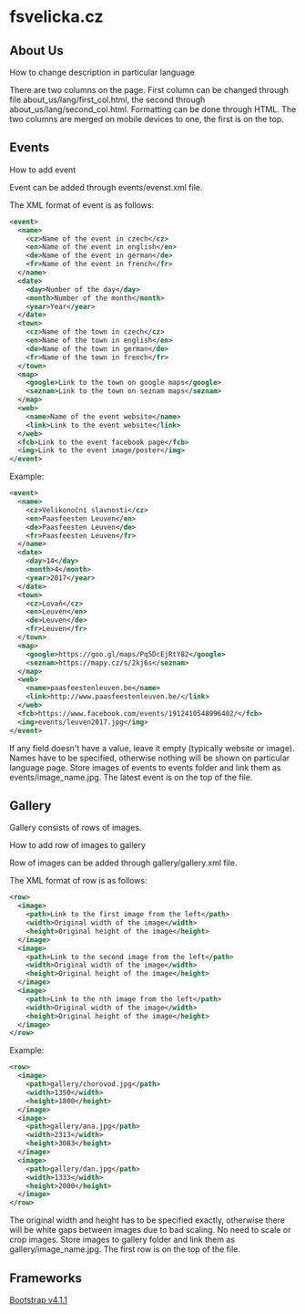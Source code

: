 # fsvelicka.cz

## About Us

How to change description in particular language

There are two columns on the page. First column can be changed through file about_us/lang/first_col.html, the second through about_us/lang/second_col.html. Formatting can be done through HTML. The two columns are merged on mobile devices to one, the first is on the top. 

## Events

How to add event

Event can be added through events/evenst.xml file. 

The XML format of event is as follows:

```xml
<event>
  <name>
    <cz>Name of the event in czech</cz>
    <en>Name of the event in english</en>
    <de>Name of the event in german</de>
    <fr>Name of the event in french</fr>
  </name>
  <date>
    <day>Number of the day</day>
    <month>Number of the month</month>
    <year>Year</year>
  </date>
  <town>
    <cz>Name of the town in czech</cz>
    <en>Name of the town in english</en>
    <de>Name of the town in german</de>
    <fr>Name of the town in french</fr>
  </town>
  <map>
    <google>Link to the town on google maps</google>
    <seznam>Link to the town on seznam maps</seznam>
  </map>
  <web>
    <name>Name of the event website</name>
    <link>Link to the event website</link>
  </web>
  <fcb>Link to the event facebook page</fcb>
  <img>Link to the event image/poster</img>
</event>
```

Example:

```xml
<event>
  <name>
    <cz>Velikonoční slavnosti</cz>
    <en>Paasfeesten Leuven</en>
    <de>Paasfeesten Leuven</de>
    <fr>Paasfeesten Leuven</fr>
  </name>
  <date>
    <day>14</day>
    <month>4</month>
    <year>2017</year>
  </date>
  <town>
    <cz>Lovaň</cz>
    <en>Leuven</en>
    <de>Leuven</de>
    <fr>Leuven</fr>
  </town>
  <map>
    <google>https://goo.gl/maps/Pq5DcEjRtY82</google>
    <seznam>https://mapy.cz/s/2kj6s</seznam>
  </map>
  <web>
    <name>paasfeestenleuven.be</name>
    <link>http://www.paasfeestenleuven.be/</link>
  </web>
  <fcb>https://www.facebook.com/events/1912410548996402/</fcb>
  <img>events/leuven2017.jpg</img>
</event>
```

If any field doesn't have a value, leave it empty (typically website or image). Names have to be specified, otherwise nothing will be shown on particular language page. Store images of events to events folder and link them as events/image_name.jpg. The latest event is on the top of the file.  


## Gallery

Gallery consists of rows of images. 

How to add row of images to gallery

Row of images can be added through gallery/gallery.xml file. 

The XML format of row is as follows:

```xml
<row>
  <image>
    <path>Link to the first image from the left</path>
    <width>Original width of the image</width>
    <height>Original height of the image</height>
  </image>
  <image>
    <path>Link to the second image from the left</path>
    <width>Original width of the image</width>
    <height>Original height of the image</height>
  </image>
  <image>
    <path>Link to the nth image from the left</path>
    <width>Original width of the image</width>
    <height>Original height of the image</height>
  </image>
</row>
```

Example: 

```xml
<row>
  <image>
    <path>gallery/chorovod.jpg</path>
    <width>1350</width>
    <height>1800</height>
  </image>
  <image>
    <path>gallery/ana.jpg</path>
    <width>2313</width>
    <height>3083</height>
  </image>
  <image>
    <path>gallery/dan.jpg</path>
    <width>1333</width>
    <height>2000</height>
  </image>
</row>
```

The original width and height has to be specified exactly, otherwise there will be white gaps between images due to bad scaling. No need to scale or crop images. Store images to gallery folder and link them as gallery/image_name.jpg. The first row is on the top of the file. 

## Frameworks

[Bootstrap v4.1.1](https://getbootstrap.com)

